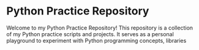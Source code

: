 # Python Practice Repository

Welcome to my Python Practice Repository! This repository is a collection of my Python practice scripts and projects. It serves as a personal playground to experiment with Python programming concepts, libraries 
